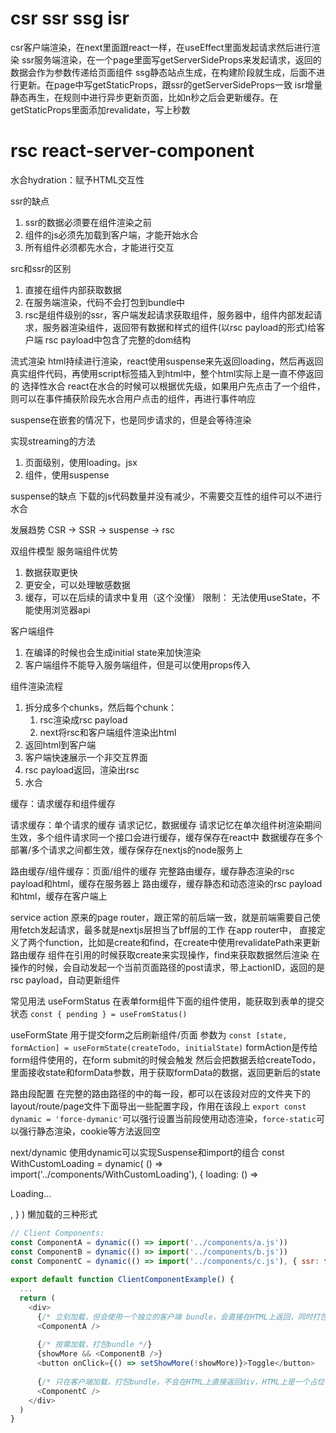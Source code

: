 # csr ssr ssg isr
csr客户端渲染，在next里面跟react一样，在useEffect里面发起请求然后进行渲染
ssr服务端渲染，在一个page里面写getServerSideProps来发起请求，返回的数据会作为参数传递给页面组件
ssg静态站点生成，在构建阶段就生成，后面不进行更新。在page中写getStaticProps，跟ssr的getServerSideProps一致
isr增量静态再生，在规则中进行异步更新页面，比如n秒之后会更新缓存。在getStaticProps里面添加revalidate，写上秒数

# rsc react-server-component
水合hydration：赋予HTML交互性

ssr的缺点
1. ssr的数据必须要在组件渲染之前
2. 组件的js必须先加载到客户端，才能开始水合
3. 所有组件必须都先水合，才能进行交互

src和ssr的区别
1. 直接在组件内部获取数据
2. 在服务端渲染，代码不会打包到bundle中
3. rsc是组件级别的ssr，客户端发起请求获取组件，服务器中，组件内部发起请求，服务器渲染组件，返回带有数据和样式的组件(以rsc payload的形式)给客户端
rsc payload中包含了完整的dom结构

流式渲染
html持续进行渲染，react使用suspense来先返回loading，然后再返回真实组件代码，再使用script标签插入到html中，整个html实际上是一直不停返回的
选择性水合
react在水合的时候可以根据优先级，如果用户先点击了一个组件，则可以在事件捕获阶段先水合用户点击的组件，再进行事件响应

suspense在嵌套的情况下，也是同步请求的，但是会等待渲染

实现streaming的方法
1. 页面级别，使用loading。jsx
2. 组件，使用suspense

suspense的缺点
下载的js代码数量并没有减少，不需要交互性的组件可以不进行水合

发展趋势
CSR -> SSR -> suspense -> rsc

双组件模型
服务端组件优势
1. 数据获取更快
2. 更安全，可以处理敏感数据
3. 缓存，可以在后续的请求中复用（这个没懂）
限制：
无法使用useState，不能使用浏览器api

客户端组件
1. 在编译的时候也会生成initial state来加快渲染
2. 客户端组件不能导入服务端组件，但是可以使用props传入

组件渲染流程
1. 拆分成多个chunks，然后每个chunk：
    1. rsc渲染成rsc payload
    2. next将rsc和客户端组件渲染出html
2. 返回html到客户端
3. 客户端快速展示一个非交互界面
4. rsc payload返回，渲染出rsc
5. 水合

缓存：请求缓存和组件缓存

请求缓存：单个请求的缓存
请求记忆，数据缓存
请求记忆在单次组件树渲染期间生效，多个组件请求同一个接口会进行缓存，缓存保存在react中
数据缓存在多个部署/多个请求之间都生效，缓存保存在nextjs的node服务上

路由缓存/组件缓存：页面/组件的缓存
完整路由缓存，缓存静态渲染的rsc payload和html，缓存在服务器上
路由缓存，缓存静态和动态渲染的rsc payload和html，缓存在客户端上

service action
原来的page router，跟正常的前后端一致，就是前端需要自己使用fetch发起请求，最多就是nextjs层担当了bff层的工作
在app router中，
直接定义了两个function，比如是create和find，在create中使用revalidatePath来更新路由缓存
组件在引用的时候获取create来实现操作，find来获取数据然后渲染
在操作的时候，会自动发起一个当前页面路径的post请求，带上actionID，返回的是rsc payload，自动更新组件

常见用法
useFormStatus
在表单form组件下面的组件使用，能获取到表单的提交状态
`const { pending } = useFromStatus()`

useFormState
用于提交form之后刷新组件/页面
参数为
`const [state, formAction] = useFormState(createTodo, initialState)`
formAction是传给form组件使用的，在form submit的时候会触发
然后会把数据丢给createTodo，里面接收state和formData参数，用于获取formData的数据，返回更新后的state

路由段配置
在完整的路由路径的中的每一段，都可以在该段对应的文件夹下的layout/route/page文件下面导出一些配置字段，作用在该段上
`export const dynamic = 'force-dymanic'`可以强行设置当前段使用动态渲染，`force-static`可以强行静态渲染，cookie等方法返回空

next/dynamic
使用dynamic可以实现Suspense和import的组合
const WithCustomLoading = dynamic(
  () => import('../components/WithCustomLoading'),
  {
    loading: () => <p>Loading...</p>,
  }
)
懒加载的三种形式
```js
// Client Components:
const ComponentA = dynamic(() => import('../components/a.js'))
const ComponentB = dynamic(() => import('../components/b.js'))
const ComponentC = dynamic(() => import('../components/c.js'), { ssr: false })
 
export default function ClientComponentExample() {
  ...
  return (
    <div>
      {/* 立刻加载，但会使用一个独立的客户端 bundle，会直接在HTML上返回，同时打包一个bundle来进行hydration */}
      <ComponentA />
 
      {/* 按需加载，打包bundle */}
      {showMore && <ComponentB />}
      <button onClick={() => setShowMore(!showMore)}>Toggle</button>
 
      {/* 只在客户端加载，打包bundle，不会在HTML上直接返回div，HTML上是一个占位符标签 */}
      <ComponentC />
    </div>
  )
}
```




